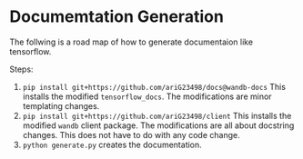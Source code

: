 # Documemtation Generation

The follwing is a road map of how to generate documentaion like tensorflow.

Steps:

1. `pip install git+https://github.com/ariG23498/docs@wandb-docs` This installs the modified `tensorflow_docs`. The modifications are minor templating changes.
2. `pip install git+https://github.com/ariG23498/client` This installs the modified `wandb` client package. The modifications are all about docstring changes. This does not have to do with any code change.
3. `python generate.py` creates the documentation.

